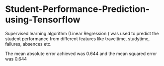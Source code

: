 # Student-Performance-Prediction-using-Tensorflow

Supervised learning algorithm (Linear Regression ) was used to predict the student performance from different features like traveltime, studytime, failures, absences etc. 

The mean absolute error achieved was 0.644 and the mean squared error was 0.644
